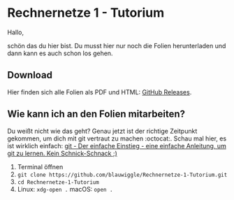 # Rechnernetze 1 - Tutorium

Hallo,

schön das du hier bist. Du musst hier nur noch die Folien herunterladen und dann kann es auch schon los gehen.

## Download

Hier finden sich alle Folien als PDF und HTML: [GitHub Releases](https://github.comblauwiggle/Rechnernetze-1-Tutorium/releases).

## Wie kann ich an den Folien mitarbeiten?

Du weißt nicht wie das geht? Genau jetzt ist der richtige Zeitpunkt gekommen, um dich mit git vertraut zu machen :octocat:. Schau mal hier, es ist wirklich einfach: [git - Der einfache Einstieg - eine einfache Anleitung, um git zu lernen. Kein Schnick-Schnack ;)](https://rogerdudler.github.io/git-guide/index.de.html)

1. Terminal öffnen
2. `git clone https://github.com/blauwiggle/Rechnernetze-1-Tutorium.git`
3. `cd Rechnernetze-1-Tutorium`
4. Linux: `xdg-open .`
   macOS: `open .`
